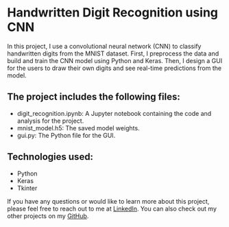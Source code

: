 # Handwritten Digit Recognition using CNN

In this project, I use a convolutional neural network (CNN) to classify handwritten digits from the MNIST dataset. First, I preprocess the data and build and train the CNN model using Python and Keras. Then, I design a GUI for the users to draw their own digits and see real-time predictions from the model.

## The project includes the following files:

- digit_recognition.ipynb: A Jupyter notebook containing the code and analysis for the project.
- mnist_model.h5: The saved model weights.
- gui.py: The Python file for the GUI.


## Technologies used:
- Python
- Keras
- Tkinter

If you have any questions or would like to learn more about this project, please feel free to reach out to me at [LinkedIn](https://www.linkedin.com/in/abdullah-kasri/). You can also check out my other projects on my [GitHub](https://github.com/AbdullahKasri/Portfolio/).
